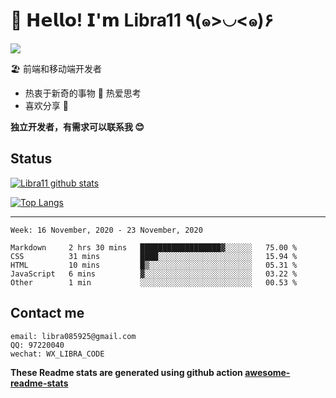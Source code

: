 # 🥳 𝗛𝗲𝗹𝗹𝗼! 𝗜'𝗺 Libra11 ٩(๑>◡<๑)۶

[![](https://img.shields.io/badge/-@Libra11-%23181717?style=flat-square&logo=github)](https://github.com/Libra11)

🏖 前端和移动端开发者

- 热衷于新奇的事物 🤩 热爱思考
- 喜欢分享 🧐

**独立开发者，有需求可以联系我 😊**

## Status

[![Libra11 github stats](https://github-readme-stats.vercel.app/api?username=Libra11&count_private=true&show_icons=true&theme=radical)](https://github.com/Libra11)

[![Top Langs](https://github-readme-stats.vercel.app/api/top-langs/?username=Libra11&theme=radical)](https://github.com/Libra11)

---

<!--START_SECTION:waka-->
```text
Week: 16 November, 2020 - 23 November, 2020

Markdown     2 hrs 30 mins   ██████████████████▓░░░░░░   75.00 % 
CSS          31 mins         ████░░░░░░░░░░░░░░░░░░░░░   15.94 % 
HTML         10 mins         █▒░░░░░░░░░░░░░░░░░░░░░░░   05.31 % 
JavaScript   6 mins          ▓░░░░░░░░░░░░░░░░░░░░░░░░   03.22 % 
Other        1 min           ░░░░░░░░░░░░░░░░░░░░░░░░░   00.53 % 
```
<!--END_SECTION:waka-->

## Contact me

```text
email: libra085925@gmail.com
QQ: 97220040
wechat: WX_LIBRA_CODE
```

**These Readme stats are generated using github action [awesome-readme-stats](https://github.com/anmol098/waka-readme-stats)**
